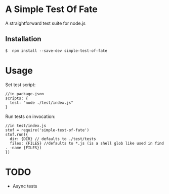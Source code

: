 # A Simple Test Of Fate

A straightforward test suite for node.js

## Installation

```
$  npm install --save-dev simple-test-of-fate
```

# Usage

Set test script:

```
//in package.json
scripts: {
  test: "node ./test/index.js"
}
```

Run tests on invocation:
```
//in test/index.js
stof = require('simple-test-of-fate')
stof.run({
  dir: {DIR} // defaults to ./test/tests
  files: {FILES} //defaults to *.js (is a shell glob like used in find . -name {FILES})
})
```

# TODO

* Async tests
